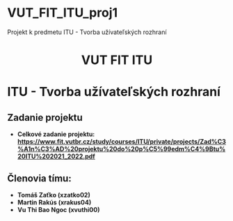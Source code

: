 # VUT_FIT_ITU_proj1
Projekt k predmetu ITU - Tvorba užívateľských rozhraní

<div align="center">
    <h1>VUT FIT ITU</h1>
</div>

# ITU - Tvorba užívateľských rozhraní

## Zadanie projektu
* **Celkové zadanie projektu: https://www.fit.vutbr.cz/study/courses/ITU/private/projects/Zad%C3%A1n%C3%AD%20projektu%20do%20p%C5%99edm%C4%9Btu%20ITU%202021_2022.pdf**

## Členovia tímu:
* **Tomáš Zaťko (xzatko02)**
* **Martin Rakús (xrakus04)**
* **Vu Thi Bao Ngoc (xvuthi00)**
